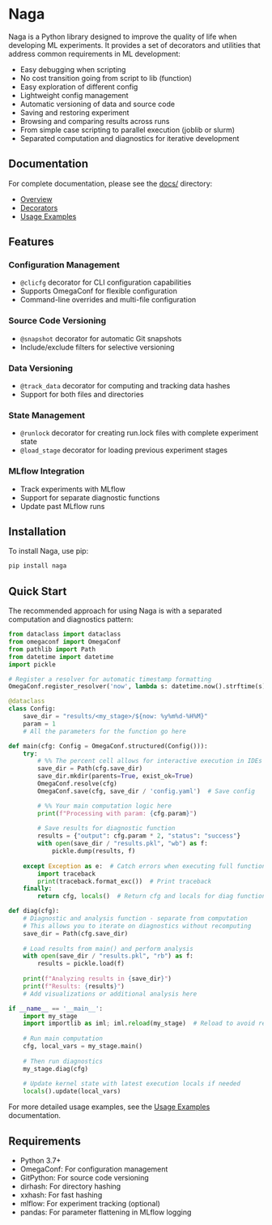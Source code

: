 # Naga

Naga is a Python library designed to improve the quality of life when developing ML experiments. It provides a set of decorators and utilities that address common requirements in ML development:

- Easy debugging when scripting
- No cost transition going from script to lib (function)
- Easy exploration of different config
- Lightweight config management
- Automatic versioning of data and source code
- Saving and restoring experiment
- Browsing and comparing results across runs
- From simple case scripting to parallel execution (joblib or slurm)
- Separated computation and diagnostics for iterative development

## Documentation

For complete documentation, please see the [docs/](./docs/) directory:

- [Overview](./docs/README.md)
- [Decorators](./docs/decorators.md)
- [Usage Examples](./docs/examples.md)

## Features

### Configuration Management
- `@clicfg` decorator for CLI configuration capabilities
- Supports OmegaConf for flexible configuration
- Command-line overrides and multi-file configuration

### Source Code Versioning
- `@snapshot` decorator for automatic Git snapshots
- Include/exclude filters for selective versioning

### Data Versioning
- `@track_data` decorator for computing and tracking data hashes
- Support for both files and directories

### State Management
- `@runlock` decorator for creating run.lock files with complete experiment state
- `@load_stage` decorator for loading previous experiment stages

### MLflow Integration
- Track experiments with MLflow
- Support for separate diagnostic functions
- Update past MLflow runs

## Installation

To install Naga, use pip:

```bash
pip install naga
```

## Quick Start

The recommended approach for using Naga is with a separated computation and diagnostics pattern:

```python
from dataclass import dataclass
from omegaconf import OmegaConf
from pathlib import Path
from datetime import datetime
import pickle

# Register a resolver for automatic timestamp formatting
OmegaConf.register_resolver('now', lambda s: datetime.now().strftime(s), replace=True)

@dataclass
class Config:
    save_dir = "results/<my_stage>/${now: %y%m%d-%H%M}"
    param = 1
    # All the parameters for the function go here

def main(cfg: Config = OmegaConf.structured(Config())):
    try: 
        # %% The percent cell allows for interactive execution in IDEs like VSCode or Jupyter console
        save_dir = Path(cfg.save_dir)
        save_dir.mkdir(parents=True, exist_ok=True)
        OmegaConf.resolve(cfg)
        OmegaConf.save(cfg, save_dir / 'config.yaml')  # Save config

        # %% Your main computation logic here
        print(f"Processing with param: {cfg.param}")
        
        # Save results for diagnostic function
        results = {"output": cfg.param * 2, "status": "success"}
        with open(save_dir / "results.pkl", "wb") as f:
            pickle.dump(results, f)
        
    except Exception as e:  # Catch errors when executing full function
        import traceback
        print(traceback.format_exc())  # Print traceback
    finally:
        return cfg, locals()  # Return cfg and locals for diag function

def diag(cfg):
    # Diagnostic and analysis function - separate from computation
    # This allows you to iterate on diagnostics without recomputing
    save_dir = Path(cfg.save_dir)
    
    # Load results from main() and perform analysis
    with open(save_dir / "results.pkl", "rb") as f:
        results = pickle.load(f)
    
    print(f"Analyzing results in {save_dir}")
    print(f"Results: {results}")
    # Add visualizations or additional analysis here

if __name__ == '__main__':
    import my_stage
    import importlib as iml; iml.reload(my_stage)  # Reload to avoid restarting the kernel
    
    # Run main computation
    cfg, local_vars = my_stage.main()
    
    # Then run diagnostics
    my_stage.diag(cfg)
    
    # Update kernel state with latest execution locals if needed
    locals().update(local_vars)
```

For more detailed usage examples, see the [Usage Examples](./docs/examples.md) documentation.

## Requirements

- Python 3.7+
- OmegaConf: For configuration management
- GitPython: For source code versioning
- dirhash: For directory hashing
- xxhash: For fast hashing
- mlflow: For experiment tracking (optional)
- pandas: For parameter flattening in MLflow logging
